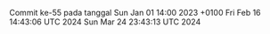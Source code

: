 Commit ke-55 pada tanggal Sun Jan 01 14:00 2023 +0100
Fri Feb 16 14:43:06 UTC 2024
Sun Mar 24 23:43:13 UTC 2024
